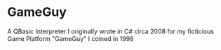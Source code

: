 # GameGuy
A QBasic Interpreter I originally wrote in C# circa 2008 for my ficticious Game Platform "GameGuy" I coined in 1998
